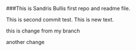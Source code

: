 ###This is Sandris Bullis first repo and readme file.

This is second commit test.
This is new text.


this is change from my branch

another change

